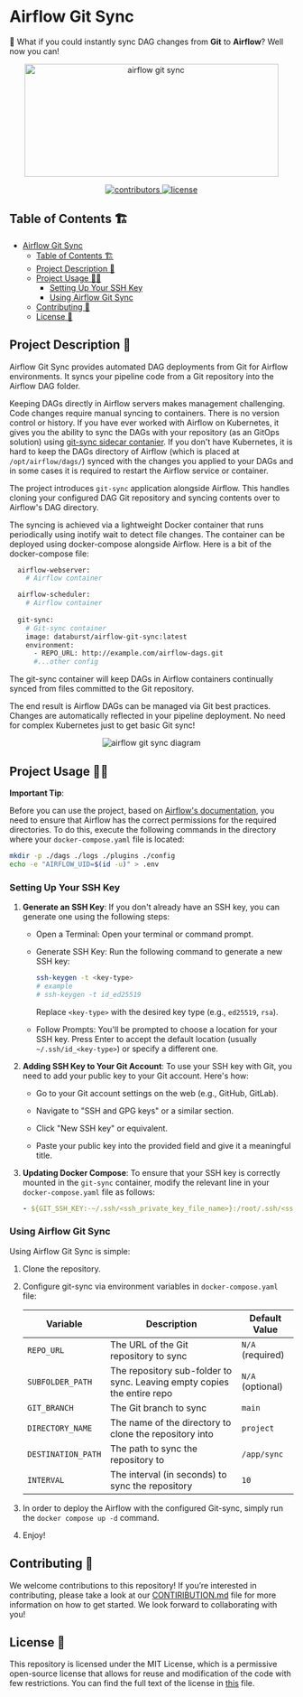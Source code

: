# Airflow Git Sync
🎉 What if you could instantly sync DAG changes from **Git** to **Airflow**? Well now you can!

<p align=center>
    <!-- TODO:// For each repository we MUST use local images  -->
    <img src="images/git_sync.jpg" width="450" height="200" alt="airflow git sync"/>
</p>

<!-- TODO:// Add more badges to the sample template -->
<p align=center>
    <a href="https://github.com/data-burst/airflow-git-sync/graphs/contributors">
    <img src="https://img.shields.io/github/contributors-anon/data-burst/airflow-git-sync?color=yellow&style=flat-square" alt="contributors">
    </a>
    <a href="https://github.com/data-burst/airflow-git-sync/LICENSE"> 
    <img src="https://img.shields.io/badge/MIT-blue.svg?style=flat-square&label=license" alt="license">
</a>
</p>

## Table of Contents 🏗️

- [Airflow Git Sync](#airflow-git-sync)
  - [Table of Contents 🏗️](#table-of-contents-️)
  - [Project Description 🌱](#project-description-)
  - [Project Usage 🧑‍💻](#project-usage-)
    - [Setting Up Your SSH Key](#setting-up-your-ssh-key)
    - [Using Airflow Git Sync](#using-airflow-git-sync)
  - [Contributing 👥](#contributing-)
  - [License 📄](#license-)

## Project Description 🌱

Airflow Git Sync provides automated DAG deployments from Git for Airflow environments. It syncs your pipeline code from a Git repository into the Airflow DAG folder.

Keeping DAGs directly in Airflow servers makes management challenging. Code changes require manual syncing to containers. There is no version control or history.
If you have ever worked with Airflow on Kubernetes, it gives you the ability to sync the DAGs with your repository (as an GitOps solution) using [git-sync sidecar contanier](https://github.com/kubernetes/git-sync). If you don't have Kubernetes, it is hard to keep the DAGs directory of Airflow (which is placed at `/opt/airflow/dags/`) synced with the changes you applied to your DAGs and in some cases it is required to restart the Airflow service or container.

The project introduces `git-sync` application alongside Airflow. This handles cloning your configured DAG Git repository and syncing contents over to Airflow's DAG directory.

The syncing is achieved via a lightweight Docker container that runs periodically using inotify wait to detect file changes. The container can be deployed using docker-compose alongside Airflow. Here is a bit of the docker-compose file:

```bash
  airflow-webserver:
    # Airflow container

  airflow-scheduler:
    # Airflow container  
    
  git-sync:
    # Git-sync container
    image: databurst/airflow-git-sync:latest  
    environment:
      - REPO_URL: http://example.com/airflow-dags.git
      #...other config
```
The git-sync container will keep DAGs in Airflow containers continually synced from files committed to the Git repository.

The end result is Airflow DAGs can be managed via Git best practices. Changes are automatically reflected in your pipeline deployment. No need for complex Kubernetes just to get basic Git sync!

<p align=center>
    <!-- TODO:// For each repository we MUST use local images  -->
    <img src="images/architecture.jpg" alt="airflow git sync diagram"/>
</p>

## Project Usage 🧑‍💻


**Important Tip**:

Before you can use the project, based on [Airflow's documentation](https://airflow.apache.org/docs/apache-airflow/stable/howto/docker-compose/index.html#setting-the-right-airflow-user), you need to ensure that Airflow has the correct permissions for the required directories. To do this, execute the following commands in the directory where your `docker-compose.yaml` file is located:

```bash
mkdir -p ./dags ./logs ./plugins ./config
echo -e "AIRFLOW_UID=$(id -u)" > .env
```

### Setting Up Your SSH Key

1. **Generate an SSH Key**: If you don't already have an SSH key, you can generate one using the following steps:

   - Open a Terminal: Open your terminal or command prompt.

   - Generate SSH Key: Run the following command to generate a new SSH key:

     ```bash
     ssh-keygen -t <key-type>
     # example
     # ssh-keygen -t id_ed25519 
     ```

     Replace `<key-type>` with the desired key type (e.g., `ed25519`, `rsa`).

   - Follow Prompts: You'll be prompted to choose a location for your SSH key. Press Enter to accept the default location (usually `~/.ssh/id_<key-type>`) or specify a different one.

2. **Adding SSH Key to Your Git Account**: To use your SSH key with Git, you need to add your public key to your Git account. Here's how:

   - Go to your Git account settings on the web (e.g., GitHub, GitLab).

   - Navigate to "SSH and GPG keys" or a similar section.

   - Click "New SSH key" or equivalent.

   - Paste your public key into the provided field and give it a meaningful title.

3. **Updating Docker Compose**: To ensure that your SSH key is correctly mounted in the `git-sync` container, modify the relevant line in your `docker-compose.yaml` file as follows:

   ```yaml
   - ${GIT_SSH_KEY:-~/.ssh/<ssh_private_key_file_name>}:/root/.ssh/<ssh_private_key_file_name>

### Using Airflow Git Sync

Using Airflow Git Sync is simple:
1. Clone the repository.
2. Configure git-sync via environment variables in `docker-compose.yaml` file:

    | Variable | Description | Default Value |
    | --- | --- | --- |
    | `REPO_URL` | The URL of the Git repository to sync | `N/A` (required) |
    | `SUBFOLDER_PATH` | The repository sub-folder to sync. Leaving empty copies the entire repo | `N/A` (optional) | 
    | `GIT_BRANCH` | The Git branch to sync | `main` |
    | `DIRECTORY_NAME` | The name of the directory to clone the repository into | `project` |
    | `DESTINATION_PATH` | The path to sync the repository to | `/app/sync` |
    | `INTERVAL` | The interval (in seconds) to sync the repository | `10` |
 
3. In order to deploy the Airflow with the configured Git-sync, simply run the ‍`docker compose up -d‍` command.
4. Enjoy!

## Contributing 👥

We welcome contributions to this repository! If you’re interested in contributing, please take a look at our [CONTIRIBUTION.md](CONTRIBUTING.md) file for more information on how to get started. We look forward to collaborating with you!

## License 📄

This repository is licensed under the MIT License, which is a permissive open-source license that allows for reuse and modification of the code with few restrictions. You can find the full text of the license in [this](LICENSE) file.
